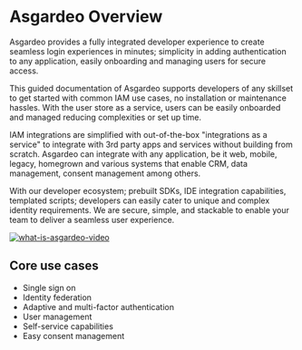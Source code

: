 # Asgardeo Overview

Asgardeo provides a fully integrated developer experience to create seamless login experiences in minutes; simplicity in adding authentication to any application, easily onboarding and managing users for secure access.

This guided documentation of Asgardeo supports developers of any skillset to get started with common IAM use cases, no installation or maintenance hassles. With the user store as a service, users can be easily onboarded and managed reducing complexities or set up time. 

IAM integrations are simplified with out-of-the-box "integrations as a service" to integrate with 3rd party apps and services without building from scratch. Asgardeo can integrate with any application, be it web, mobile, legacy, homegrown and various systems that enable CRM, data management, consent management among others.

With our developer ecosystem; prebuilt SDKs, IDE integration capabilities, templated scripts; developers can easily cater to unique and complex identity requirements. We are secure, simple, and stackable to enable your team to deliver a seamless user experience.

[![what-is-asgardeo-video](http://img.youtube.com/vi/7STvrezbFOk/0.jpg)](http://www.youtube.com/watch?v=7STvrezbFOk "What is Asgardeo?")

## Core use cases

* Single sign on
* Identity federation
* Adaptive and multi-factor authentication
* User management
* Self-service capabilities
* Easy consent management
